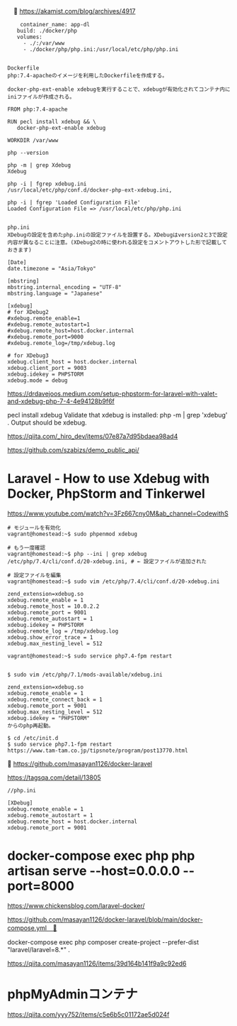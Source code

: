 　🔴 https://akamist.com/blog/archives/4917
 
 ```
     container_name: app-dl
    build: ./docker/php
    volumes:
      - ./:/var/www
      - ./docker/php/php.ini:/usr/local/etc/php/php.ini 
      
      
 Dockerfile
php:7.4-apacheのイメージを利用したDockerfileを作成する。

docker-php-ext-enable xdebugを実行することで、xdebugが有効化されてコンテナ内にiniファイルが作成される。

FROM php:7.4-apache

RUN pecl install xdebug && \
    docker-php-ext-enable xdebug

WORKDIR /var/www
 ```
 
 ```
 php --version
 
 php -m | grep Xdebug
Xdebug

php -i | fgrep xdebug.ini
/usr/local/etc/php/conf.d/docker-php-ext-xdebug.ini,

php -i | fgrep 'Loaded Configuration File'
Loaded Configuration File => /usr/local/etc/php/php.ini


php.ini
XDebugの設定を含めたphp.iniの設定ファイルを設置する。XDebugはversion2と3で設定内容が異なることに注意。(XDebug2の時に使われる設定をコメントアウトした形で記載しておきます)

[Date]
date.timezone = "Asia/Tokyo"

[mbstring]
mbstring.internal_encoding = "UTF-8"
mbstring.language = "Japanese"

[xdebug]
# for XDebug2
#xdebug.remote_enable=1
#xdebug.remote_autostart=1
#xdebug.remote_host=host.docker.internal
#xdebug.remote_port=9000
#xdebug.remote_log=/tmp/xdebug.log

# for XDebug3
xdebug.client_host = host.docker.internal
xdebug.client_port = 9003
xdebug.idekey = PHPSTORM
xdebug.mode = debug
 ```
 
 
 https://drdavejoos.medium.com/setup-phpstorm-for-laravel-with-valet-and-xdebug-php-7-4-4e94128b9f6f
 
 pecl install xdebug
Validate that xdebug is installed: php -m | grep 'xdebug' . Output should be xdebug.

 https://qiita.com/_hiro_dev/items/07e87a7d95bdaea98ad4
 
https://github.com/szabizs/demo_public_api/

# Laravel - How to use Xdebug with Docker, PhpStorm and Tinkerwel
https://www.youtube.com/watch?v=3Fz667cny0M&ab_channel=CodewithS
```
# モジュールを有効化
vagrant@homestead:~$ sudo phpenmod xdebug

# もう一度確認
vagrant@homestead:~$ php --ini | grep xdebug
/etc/php/7.4/cli/conf.d/20-xdebug.ini, # ← 設定ファイルが追加された

# 設定ファイルを編集
vagrant@homestead:~$ sudo vim /etc/php/7.4/cli/conf.d/20-xdebug.ini

zend_extension=xdebug.so
xdebug.remote_enable = 1
xdebug.remote_host = 10.0.2.2
xdebug.remote_port = 9001
xdebug.remote_autostart = 1
xdebug.idekey = PHPSTORM
xdebug.remote_log = /tmp/xdebug.log
xdebug.show_error_trace = 1
xdebug.max_nesting_level = 512

vagrant@homestead:~$ sudo service php7.4-fpm restart


$ sudo vim /etc/php/7.1/mods-available/xdebug.ini

zend_extension=xdebug.so
xdebug.remote_enable = 1
xdebug.remote_connect_back = 1
xdebug.remote_port = 9001
xdebug.max_nesting_level = 512
xdebug.idekey = "PHPSTORM"
からのphp再起動。

$ cd /etc/init.d
$ sudo service php7.1-fpm restart
https://www.tam-tam.co.jp/tipsnote/program/post13770.html
```

🔴
https://github.com/masayan1126/docker-laravel 


https://tagsqa.com/detail/13805

```
//php.ini

[XDebug]
xdebug.remote_enable = 1
xdebug.remote_autostart = 1
xdebug.remote_host = host.docker.internal
xdebug.remote_port = 9001
```



# docker-compose exec php php artisan serve --host=0.0.0.0 --port=8000
https://www.chickensblog.com/laravel-docker/

https://github.com/masayan1126/docker-laravel/blob/main/docker-compose.yml　🔴

docker-compose exec php composer create-project --prefer-dist "laravel/laravel=8.*" .

https://qiita.com/masayan1126/items/39d164b141f9a9c92ed6

# phpMyAdminコンテナ
https://qiita.com/yyy752/items/c5e6b5c01172ae5d024f

